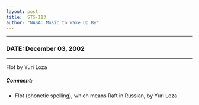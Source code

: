 ```yaml
---
layout: post
title:  STS-113
author: "NASA: Music to Wake Up By"
---
```


----
### DATE: December 03, 2002
----
Flot by Yuri Loza

##### Comment:
* Flot (phonetic spelling), which means Raft in Russian, by Yuri Loza
